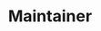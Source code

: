 ---
github: codingbowoo
name: 장보우
title: Maintainer
team: CoC, hub-kr, discuss
link_linkedin: https://www.linkedin.com/in/jangbowoo/
link_twitter:
link_facebook: https://www.facebook.com/catbowoo
link_instagram:
---